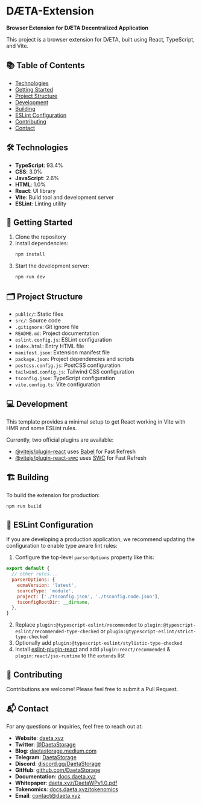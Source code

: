 # DÆTA-Extension

**Browser Extension for DÆTA Decentralized Application**

This project is a browser extension for DÆTA, built using React, TypeScript, and Vite.

## 📚 Table of Contents

- [Technologies](#technologies)
- [Getting Started](#getting-started)
- [Project Structure](#project-structure)
- [Development](#development)
- [Building](#building)
- [ESLint Configuration](#eslint-configuration)
- [Contributing](#contributing)
- [Contact](#contact)

## 🛠️ Technologies

- **TypeScript**: 93.4%
- **CSS**: 3.0%
- **JavaScript**: 2.6%
- **HTML**: 1.0%
- **React**: UI library
- **Vite**: Build tool and development server
- **ESLint**: Linting utility

## 🚀 Getting Started

1. Clone the repository
2. Install dependencies:
   ```bash
   npm install
   ```
3. Start the development server:
   ```bash
   npm run dev
   ```

## 🗂️ Project Structure

- `public/`: Static files
- `src/`: Source code
- `.gitignore`: Git ignore file
- `README.md`: Project documentation
- `eslint.config.js`: ESLint configuration
- `index.html`: Entry HTML file
- `manifest.json`: Extension manifest file
- `package.json`: Project dependencies and scripts
- `postcss.config.js`: PostCSS configuration
- `tailwind.config.js`: Tailwind CSS configuration
- `tsconfig.json`: TypeScript configuration
- `vite.config.ts`: Vite configuration

## 💻 Development

This template provides a minimal setup to get React working in Vite with HMR and some ESLint rules.

Currently, two official plugins are available:

- [@vitejs/plugin-react](https://github.com/vitejs/vite-plugin-react/blob/main/packages/plugin-react/README.md) uses [Babel](https://babeljs.io/) for Fast Refresh
- [@vitejs/plugin-react-swc](https://github.com/vitejs/vite-plugin-react-swc) uses [SWC](https://swc.rs/) for Fast Refresh

## 🏗️ Building

To build the extension for production:

```bash
npm run build
```

## 🧹 ESLint Configuration

If you are developing a production application, we recommend updating the configuration to enable type aware lint rules:

1. Configure the top-level `parserOptions` property like this:

```javascript
export default {
  // other rules...
  parserOptions: {
    ecmaVersion: 'latest',
    sourceType: 'module',
    project: ['./tsconfig.json', './tsconfig.node.json'],
    tsconfigRootDir: __dirname,
  },
}
```

2. Replace `plugin:@typescript-eslint/recommended` to `plugin:@typescript-eslint/recommended-type-checked` or `plugin:@typescript-eslint/strict-type-checked`
3. Optionally add `plugin:@typescript-eslint/stylistic-type-checked`
4. Install [eslint-plugin-react](https://github.com/jsx-eslint/eslint-plugin-react) and add `plugin:react/recommended` & `plugin:react/jsx-runtime` to the `extends` list

## 🤝 Contributing

Contributions are welcome! Please feel free to submit a Pull Request.

## 📬 Contact

For any questions or inquiries, feel free to reach out at:

- **Website**: [daeta.xyz](https://www.daeta.xyz/)
- **Twitter**: [@DaetaStorage](https://x.com/DaetaStorage)
- **Blog**: [daetastorage.medium.com](https://daetastorage.medium.com/)
- **Telegram**: [DaetaStorage](https://t.me/DaetaStorage)
- **Discord**: [discord.gg/DaetaStorage](https://discord.gg/DaetaStorage)
- **GitHub**: [github.com/DaetaStorage](https://github.com/DaetaStorage)
- **Documentation**: [docs.daeta.xyz](https://docs.daeta.xyz/)
- **Whitepaper**: [daeta.xyz/DaetaWPv1.0.pdf](https://daeta.xyz/DaetaWPv1.0.pdf)
- **Tokenomics**: [docs.daeta.xyz/tokenomics](https://docs.daeta.xyz/tokenomics)
- **Email**: [contact@daeta.xyz](mailto:contact@daeta.xyz)
